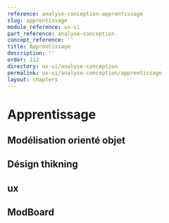 ```yaml
---
reference: analyse-conception-apprentissage
slug: apprentissage
module_reference: ux-ui
part_reference: analyse-conception
concept_reference: ''
title: Apprentissage
description: ''
order: 112
directory: ux-ui/analyse-conception
permalink: ux-ui/analyse-conception/apprentissage
layout: chapters
---
```


# Apprentissage 

## Modélisation orienté objet 

## Désign thikning

## ux

## ModBoard

